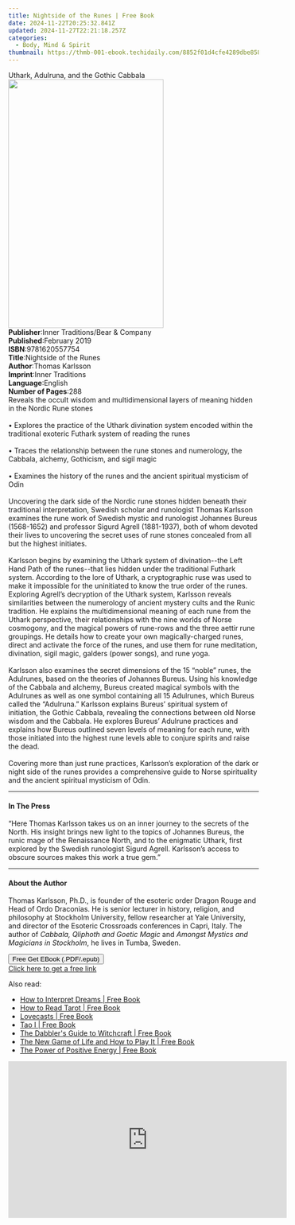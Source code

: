 ```yaml
---
title: Nightside of the Runes | Free Book
date: 2024-11-22T20:25:32.841Z
updated: 2024-11-27T22:21:18.257Z
categories:
  - Body, Mind & Spirit
thumbnail: https://thmb-001-ebook.techidaily.com/8852f01d4cfe4289dbe8586a66ce8617ada3584dd9b0197359ca87a1ebf10668.jpg
---
```

<main id="book-container">
  <div class="flex flex-col">
    <div class="book-brief flex-1 py-6 px-4 sm:p-6 md:py-10 md:px-8">
      <!-- brief-->
      <div class="book-brief-main">
        Uthark, Adulruna, and the Gothic Cabbala
      </div>
    </div>
    <div
      class="book-meta-info flex-1 grid gap-4 col-start-1 col-end-3 row-start-1 sm:mb-6 sm:grid-cols-4 lg:gap-6 lg:col-start-2 lg:row-end-6 lg:row-span-6 lg:mb-0"
    >
      <div
        class="book-meta-info-left place-content-center mt-4 p-4 text-sm leading-6 col-start-2 col-span-2 dark:text-slate-400"
      >
        <img
          class="w-full h-500 object-cover rounded-lg sm:h-255 sm:col-span-2 lg:col-span-full"
          src="https://img-001-ebook.techidaily.com/5dc8b9d400fd37bdaa4a4e100a29dec84c825738a0703f76edf57a572f9ff8a7.jpg"
          alt=""
          width="312"
          height="500"
        />
      </div>
      <div
        class="book-meta-info-right mt-2 col-start-1 row-start-2 col-span-3 self-center"
      >
        <!-- meta data  -->
        <div class="flex flex-col px-4 md:px-8">
          <div class="flex-1">
            <strong>Publisher</strong>:<span class="px-2"
              >Inner Traditions/Bear &amp; Company</span
            >
          </div>
          <div class="flex-1">
            <strong>Published</strong>:<span class="px-2">February 2019</span>
          </div>
          <div class="flex-1">
            <strong>ISBN</strong>:<span class="px-2">9781620557754</span>
          </div>
          <div class="flex-1">
            <strong>Title</strong>:<span class="px-2"
              >Nightside of the Runes</span
            >
          </div>
          <div class="flex-1">
            <strong>Author</strong>:<span class="px-2">Thomas Karlsson</span>
          </div>
          <div class="flex-1">
            <strong>Imprint</strong>:<span class="px-2">Inner Traditions</span>
          </div>
          <div class="flex-1">
            <strong>Language</strong>:<span class="px-2">English</span>
          </div>
          <div class="flex-1">
            <strong>Number of Pages</strong>:<span class="px-2">288</span>
          </div>
        </div>
      </div>
    </div>
    <div class="book-description flex-1 py-6 px-4 sm:p-6 md:py-10 md:px-8">
      <div class="book-description-main">
        <div accordion-content="" id="description">
          Reveals the occult wisdom and multidimensional layers of meaning
          hidden in the Nordic Rune stones <br /><br />• Explores the practice
          of the Uthark divination system encoded within the traditional
          exoteric Futhark system of reading the runes <br /><br />• Traces the
          relationship between the rune stones and numerology, the Cabbala,
          alchemy, Gothicism, and sigil magic <br /><br />• Examines the history
          of the runes and the ancient spiritual mysticism of Odin
          <br /><br />Uncovering the dark side of the Nordic rune stones hidden
          beneath their traditional interpretation, Swedish scholar and
          runologist Thomas Karlsson examines the rune work of Swedish mystic
          and runologist Johannes Bureus (1568-1652) and professor Sigurd Agrell
          (1881-1937), both of whom devoted their lives to uncovering the secret
          uses of rune stones concealed from all but the highest initiates.
          <br /><br />Karlsson begins by examining the Uthark system of
          divination--the Left Hand Path of the runes--that lies hidden under
          the traditional Futhark system. According to the lore of Uthark, a
          cryptographic ruse was used to make it impossible for the uninitiated
          to know the true order of the runes. Exploring Agrell’s decryption of
          the Uthark system, Karlsson reveals similarities between the
          numerology of ancient mystery cults and the Runic tradition. He
          explains the multidimensional meaning of each rune from the Uthark
          perspective, their relationships with the nine worlds of Norse
          cosmogony, and the magical powers of rune-rows and the three aettir
          rune groupings. He details how to create your own magically-charged
          runes, direct and activate the force of the runes, and use them for
          rune meditation, divination, sigil magic, galders (power songs), and
          rune yoga. <br /><br />Karlsson also examines the secret dimensions of
          the 15 “noble” runes, the Adulrunes, based on the theories of Johannes
          Bureus. Using his knowledge of the Cabbala and alchemy, Bureus created
          magical symbols with the Adulrunes as well as one symbol containing
          all 15 Adulrunes, which Bureus called the “Adulruna.” Karlsson
          explains Bureus’ spiritual system of initiation, the Gothic Cabbala,
          revealing the connections between old Norse wisdom and the Cabbala. He
          explores Bureus’ Adulrune practices and explains how Bureus outlined
          seven levels of meaning for each rune, with those initiated into the
          highest rune levels able to conjure spirits and raise the dead.
          <br /><br />Covering more than just rune practices, Karlsson’s
          exploration of the dark or night side of the runes provides a
          comprehensive guide to Norse spirituality and the ancient spiritual
          mysticism of Odin.
        </div>
        <div class="accordion-fader"></div>
      </div>
    </div>
    <div class="book-excerpts flex-1 py-6 px-4 sm:p-6 md:py-10 md:px-8">
      <!-- excerpts-->
      <div class="book-excerpts-main">
        <hr />
        <h4 class="placeholder placeholder-heading">
          <span>In The Press</span>
        </h4>
        <p>
          “Here Thomas Karlsson takes us on an inner journey to the secrets of
          the North. His insight brings new light to the topics of Johannes
          Bureus, the runic mage of the Renaissance North, and to the enigmatic
          Uthark, first explored by the Swedish runologist Sigurd Agrell.
          Karlsson’s access to obscure sources makes this work a true gem.”
        </p>
      </div>
    </div>
    <div class="book-about-author flex-1 py-6 px-4 sm:p-6 md:py-10 md:px-8">
      <!-- about author-->
      <div class="book-main-author-main">
        <hr />
        <h4 class="placeholder placeholder-heading">
          <span>About the Author</span>
        </h4>
        <p>
          Thomas Karlsson, Ph.D., is founder of the esoteric order Dragon Rouge
          and Head of Ordo Draconias. He is senior lecturer in history,
          religion, and philosophy at Stockholm University, fellow researcher at
          Yale University, and director of the Esoteric Crossroads conferences
          in Capri, Italy. The author of
          <i>Cabbala, Qliphoth and Goetic Magic</i> and
          <i>Amongst Mystics and Magicians in Stockholm</i>, he lives in Tumba,
          Sweden.
        </p>
      </div>
    </div>
    <div class="book-free-get flex-1 py-6 px-4 sm:p-6 md:py-10 md:px-8">
      <button
        id="btn-free-get"
        class="bg-blue-500 hover:bg-blue-700 text-white font-bold py-2 px-4 rounded"
      >
        Free Get EBook (.PDF/.epub)
      </button>
      <div id="countdown-display" class="px-2 text-lg mt-2"></div>
      <a
        id="free-link"
        class="hidden bg-blue-500 hover:bg-blue-700 text-white font-bold py-2 px-4 rounded"
        href="https://www.ebooks.com/en-us/book/96164927/nightside-of-the-runes/thomas-karlsson/"
        target="_blank"
        >Click here to get a free link</a
      >
    </div>
    <script>
      let countdownTime = 0;
      let countdownInterval = null;
      document
        .getElementById('btn-free-get')
        .addEventListener('click', startCountdown);
      function startCountdown() {
        countdownTime = new Date().getTime() + 60000 * 3;
        countdownInterval = setInterval(updateCountdown, 1000);
        document.getElementById('btn-free-get').disabled = true;
        document
          .getElementById('btn-free-get')
          .classList.add('bg-gray-500', 'cursor-not-allowed');
      }
      function updateCountdown() {
        let currentTime = new Date().getTime();
        let timeLeft = countdownTime - currentTime;
        let secondsLeft = Math.floor(timeLeft / 1000);
        document.getElementById('countdown-display').innerHTML =
          `Remaining time: ${secondsLeft} seconds.`;
        if (secondsLeft <= 0) {
          clearInterval(countdownInterval);
          document.getElementById('btn-free-get').classList.add('hidden');
          document.getElementById('free-link').classList.remove('hidden');
          document.getElementById('countdown-display').innerHTML = '';
        }
      }
    </script>
  </div>
</main>

<ins class="adsbygoogle"
      style="display:block"
      data-ad-client="ca-pub-7571918770474297"
      data-ad-slot="8358498916"
      data-ad-format="auto"
      data-full-width-responsive="true"></ins>
    

<span class="atpl-alsoreadstyle">Also read:</span>
<div><ul>
<li><a href="https://novels-ebooks.techidaily.com/211314915-9781507201916-how-to-interpret-dreams/"><u>How to Interpret Dreams | Free Book</u></a></li>
<li><a href="https://novels-ebooks.techidaily.com/211314698-9781507201886-how-to-read-tarot/"><u>How to Read Tarot | Free Book</u></a></li>
<li><a href="https://novels-ebooks.techidaily.com/211314927-9781440511394-lovecasts/"><u>Lovecasts | Free Book</u></a></li>
<li><a href="https://novels-ebooks.techidaily.com/211314734-9781439196519-tao-i/"><u>Tao I | Free Book</u></a></li>
<li><a href="https://novels-ebooks.techidaily.com/211314745-9781982174361-the-dabblers-guide-to-witchcraft/"><u>The Dabbler's Guide to Witchcraft | Free Book</u></a></li>
<li><a href="https://novels-ebooks.techidaily.com/211314773-9781451672848-the-new-game-of-life-and-how-to-play-it/"><u>The New Game of Life and How to Play It | Free Book</u></a></li>
<li><a href="https://novels-ebooks.techidaily.com/211314925-9781507202548-the-power-of-positive-energy/"><u>The Power of Positive Energy | Free Book</u></a></li>
</ul></div>

<!-- affiliate ads begin -->
<iframe width="560" height="315" src="https://www.youtube.com/embed/620kcQ7Dw7w?si=a5ussGs5HV7sG3hF&autoplay=1" title="YouTube video player" frameborder="0" allow="accelerometer; autoplay; clipboard-write; encrypted-media; gyroscope; picture-in-picture; web-share" referrerpolicy="strict-origin-when-cross-origin" allowfullscreen></iframe>
<!-- affiliate ads end -->

